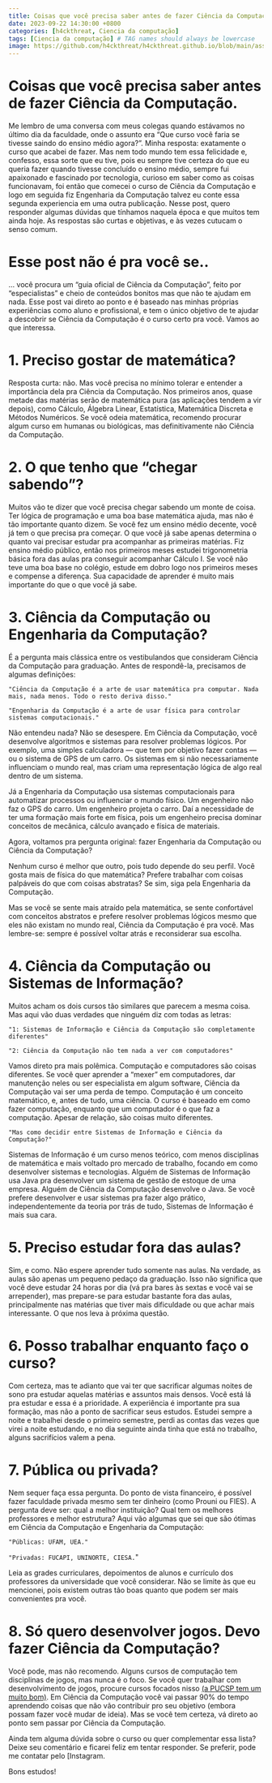 ```yaml
---
title: Coisas que você precisa saber antes de fazer Ciência da Computação
date: 2023-09-22 14:30:00 +0800
categories: [h4ckthreat, Ciencia da computação]
tags: [Ciencia da computação] # TAG names should always be lowercase
image: https://github.com/h4ckthreat/h4ckthreat.github.io/blob/main/assets/img/posts/coisas-que-voce-precisa-saber-antes-de-fazer-ciencia-da-computacao.jpg
---
```


# Coisas que você precisa saber antes de fazer Ciência da Computação.

Me lembro de uma conversa com meus colegas quando estávamos no último dia da faculdade, onde o assunto era “Que curso você faria se tivesse saindo do ensino médio agora?”. Minha resposta: exatamente o curso que acabei de fazer. Mas nem todo mundo tem essa felicidade e, confesso, essa sorte que eu tive, pois eu sempre tive certeza do que eu queria fazer quando tivesse concluído o ensino médio, sempre fui apaixonado e fascinado por tecnologia, curioso em saber como as coisas funcionavam, foi então que comecei o curso de Ciência da Computação e logo em seguida fiz Engenharia da Computação talvez eu conte essa segunda experiencia em uma outra publicação. Nesse post, quero responder algumas dúvidas que tínhamos naquela época e que muitos tem ainda hoje. As respostas são curtas e objetivas, e às vezes cutucam o senso comum.

# Esse post não é pra você se..

… você procura um “guia oficial de Ciência da Computação”, feito por “especialistas” e cheio de conteúdos bonitos mas que não te ajudam em nada. Esse post vai direto ao ponto e é baseado nas minhas próprias experiências como aluno e profissional, e tem o único objetivo de te ajudar a descobrir se Ciência da Computação é o curso certo pra você. Vamos ao que interessa.

# 1. Preciso gostar de matemática?
Resposta curta: não. Mas você precisa no mínimo tolerar e entender a importância dela pra Ciência da Computação. Nos primeiros anos, quase metade das matérias serão de matemática pura (as aplicações tendem a vir depois), como Cálculo, Álgebra Linear, Estatística, Matemática Discreta e Métodos Numéricos. Se você odeia matemática, recomendo procurar algum curso em humanas ou biológicas, mas definitivamente não Ciência da Computação.

# 2. O que tenho que “chegar sabendo”?
Muitos vão te dizer que você precisa chegar sabendo um monte de coisa. Ter lógica de programação e uma boa base matemática ajuda, mas não é tão importante quanto dizem. Se você fez um ensino médio decente, você já tem o que precisa pra começar. O que você já sabe apenas determina o quanto vai precisar estudar pra acompanhar as primeiras matérias. Fiz ensino médio público, então nos primeiros meses estudei trigonometria básica fora das aulas pra conseguir acompanhar Cálculo I. Se você não teve uma boa base no colégio, estude em dobro logo nos primeiros meses e compense a diferença. Sua capacidade de aprender é muito mais importante do que o que você já sabe.

# 3. Ciência da Computação ou Engenharia da Computação?
É a pergunta mais clássica entre os vestibulandos que consideram Ciência da Computação para graduação. Antes de respondê-la, precisamos de algumas definições:

`"Ciência da Computação é a arte de usar matemática pra computar. Nada mais, nada menos. Todo o resto deriva disso."`

`"Engenharia da Computação é a arte de usar física para controlar sistemas computacionais."`

Não entendeu nada?
Não se desespere.
Em Ciência da Computação, você desenvolve algoritmos e sistemas para resolver problemas lógicos. Por exemplo, uma simples calculadora — que tem por objetivo fazer contas — ou o sistema de GPS de um carro. Os sistemas em si não necessariamente influenciam o mundo real, mas criam uma representação lógica de algo real dentro de um sistema.

Já a Engenharia da Computação usa sistemas computacionais para automatizar processos ou influenciar o mundo físico. Um engenheiro não faz o GPS do carro. Um engenheiro projeta o carro. Daí a necessidade de ter uma formação mais forte em física, pois um engenheiro precisa dominar conceitos de mecânica, cálculo avançado e física de materiais.

Agora, voltamos pra pergunta original: fazer Engenharia da Computação ou Ciência da Computação?

Nenhum curso é melhor que outro, pois tudo depende do seu perfil. Você gosta mais de física do que matemática? Prefere trabalhar com coisas palpáveis do que com coisas abstratas? Se sim, siga pela Engenharia da Computação.

Mas se você se sente mais atraído pela matemática, se sente confortável com conceitos abstratos e prefere resolver problemas lógicos mesmo que eles não existam no mundo real, Ciência da Computação é pra você. Mas lembre-se: sempre é possível voltar atrás e reconsiderar sua escolha.

# 4. Ciência da Computação ou Sistemas de Informação?
Muitos acham os dois cursos tão similares que parecem a mesma coisa. Mas aqui vão duas verdades que ninguém diz com todas as letras:

`"1: Sistemas de Informação e Ciência da Computação são completamente diferentes"`

`"2: Ciência da Computação não tem nada a ver com computadores"`

Vamos direto pra mais polêmica. Computação e computadores são coisas diferentes. Se você quer aprender a “mexer” em computadores, dar manutenção neles ou ser especialista em algum software, Ciência da Computação vai ser uma perda de tempo. Computação é um conceito matemático, e, antes de tudo, uma ciência. O curso é baseado em como fazer computação, enquanto que um computador é o que faz a computação. Apesar de relação, são coisas muito diferentes.

`"Mas como decidir entre Sistemas de Informação e Ciência da Computação?"`

Sistemas de Informação é um curso menos teórico, com menos disciplinas de matemática e mais voltado pro mercado de trabalho, focando em como desenvolver sistemas e tecnologias. Alguém de Sistemas de Informação usa Java pra desenvolver um sistema de gestão de estoque de uma empresa. Alguém de Ciência da Computação desenvolve o Java. Se você prefere desenvolver e usar sistemas pra fazer algo prático, independentemente da teoria por trás de tudo, Sistemas de Informação é mais sua cara.

# 5. Preciso estudar fora das aulas?
Sim, e como. Não espere aprender tudo somente nas aulas. Na verdade, as aulas são apenas um pequeno pedaço da graduação. Isso não significa que você deve estudar 24 horas por dia (vá pra bares às sextas e você vai se arrepender), mas prepare-se para estudar bastante fora das aulas, principalmente nas matérias que tiver mais dificuldade ou que achar mais interessante. O que nos leva à próxima questão.

# 6. Posso trabalhar enquanto faço o curso?
Com certeza, mas te adianto que vai ter que sacrificar algumas noites de sono pra estudar aquelas matérias e assuntos mais densos. Você está lá pra estudar e essa é a prioridade. A experiência é importante pra sua formação, mas não a ponto de sacrificar seus estudos. Estudei sempre a noite e trabalhei desde o primeiro semestre, perdi as contas das vezes que virei a noite estudando, e no dia seguinte ainda tinha que está no trabalho, alguns sacrifícios valem a pena.

# 7. Pública ou privada?
Nem sequer faça essa pergunta. Do ponto de vista financeiro, é possível fazer faculdade privada mesmo sem ter dinheiro (como Prouni ou FIES). A pergunta deve ser: qual a melhor instituição? Qual tem os melhores professores e melhor estrutura? Aqui vão algumas que sei que são ótimas em Ciência da Computação e Engenharia da Computação:

`"Públicas: UFAM, UEA."`

`"Privadas: FUCAPI, UNINORTE, CIESA.`"

Leia as grades curriculares, depoimentos de alunos e currículo dos professores da universidade que você considerar. Não se limite às que eu mencionei, pois existem outras tão boas quanto que podem ser mais convenientes pra você.

# 8. Só quero desenvolver jogos. Devo fazer Ciência da Computação?
Você pode, mas não recomendo. Alguns cursos de computação tem disciplinas de jogos, mas nunca é o foco. Se você quer trabalhar com desenvolvimento de jogos, procure cursos focados nisso [(a PUCSP tem um muito bom)](https://www.pucsp.br/graduacao/superior-de-tecnologia-em-jogos-digitais). Em Ciência da Computação você vai passar 90% do tempo aprendendo coisas que não vão contribuir pro seu objetivo (embora possam fazer você mudar de ideia). Mas se você tem certeza, vá direto ao ponto sem passar por Ciência da Computação.

Ainda tem alguma dúvida sobre o curso ou quer complementar essa lista? Deixe seu comentário e ficarei feliz em tentar responder. Se preferir, pode me contatar pelo [Instagram[](https://www.instagram.com/h4ckthreat/).

Bons estudos!
